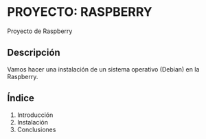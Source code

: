 # PROYECTO: RASPBERRY
Proyecto de Raspberry

## Descripción
Vamos hacer una instalación de un sistema operativo (Debian) en la Raspberry.

## Índice
1. Introducción
2. Instalación
3. Conclusiones 

